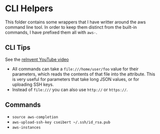 # CLI Helpers

This folder contains some wrappers that I have writter around the aws command line tool. In order to keep them distinct from the built-in commands, I have prefixed them all with `aws-`.

## CLI Tips

See the [reInvent YouTube video](https://www.youtube.com/watch?v=qiPt1NoyZm0)

- All commands can take a `file:///home/user/foo` value for their parameters, which reads the contents of that file into the attribute. This is very useful for parameters that take long JSON values, or for uploading SSH keys.
- Instead of `file:///` you can also use `http://` or `https://`.


## Commands

- `source aws-completion`
- `aws-upload-ssh-key cseibert ~/.ssh/id_rsa.pub`
- `aws-instances`
